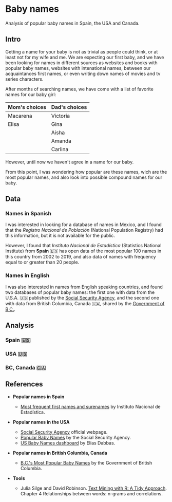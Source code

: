 # Baby names
Analysis of popular baby names in Spain, the USA and Canada.

## Intro

Getting a name for your baby is not as trivial as people could think, or at least not for my wife and me. We are expecting our first baby, and we have been looking for names in different sources as websites and books with popular baby names, websites with intenational names, between our acquaintances first names, or even writing down names of movies and tv series characters.

After months of searching names, we have come with a list of favorite names for our baby girl:

|Mom's choices| Dad's choices|
|:------------|:-------------|
|Macarena     |Victoria      |
|Elisa        |Gina          |
|             |Aisha         |
|             |Amanda        |
|             |Carlina       |

However, until now we haven't agree in a name for our baby.

From this point, I was wondering how popular are these names, wich are the most popular names, and also look into possible compound names for our baby.

## Data
### Names in Spanish
I was interested in looking for a database of names in Mexico, and I found that the _Registro Nacional de Población_ (National Population Registry) had this information, but it is not available for the public. 

However, I found that _Instituto Nacional de Estadística_ (Statistics National Institute) from __Spain__ 🇪🇸 has open data of the most popular 100 names in this country from 2002 to 2019, and also data of names with frequency equal to or greater than 20 people.

### Names in English
I was also interested in names from English speaking countries, and found two databases of popular baby names: the first one with data from the U.S.A. 🇺🇸 published by the [Social Security Agency](https://www.ssa.gov/oact/babynames/), and the second one with data from British Columbia, Canada 🇨🇦, shared by the [Government of B.C.](https://www2.gov.bc.ca/gov/content/life-events/statistics-reports/bc-s-most-popular-baby-names).

## Analysis

### Spain 🇪🇸

### USA 🇺🇸

### BC, Canada 🇨🇦


## References
- __Popular names in Spain__
    - [Most frequent first names and surenames](https://www.ine.es/dyngs/INEbase/es/operacion.htm?c=Estadistica_C&cid=1254736177009&menu=resultados&idp=1254734710990#!tabs-1254736195454) by Instituto Nacional de Estadística.
    
- __Popular names in the USA__
    - [Social Security Agency](https://www.ssa.gov/oact/babynames/) official webpage.  
    - [Popular Baby Names](https://www.ssa.gov/oact/babynames/limits.html) by the Social Security Agency.  
    - [US Baby Names dashboard](https://www.dashboardom.com/us-baby-names) by Elias Dabbas.  

- __Popular names in British Columbia, Canada__
    - [B.C.'s Most Popular Baby Names](https://www2.gov.bc.ca/gov/content/life-events/statistics-reports/bc-s-most-popular-baby-names) by the Government of British Columbia.
    
- __Tools__
    - Julia Silge and David Robinson. [Text Mining with R: A Tidy Approach](https://www.tidytextmining.com/ngrams.html). Chapter 4 Relationships between words: n-grams and correlations.